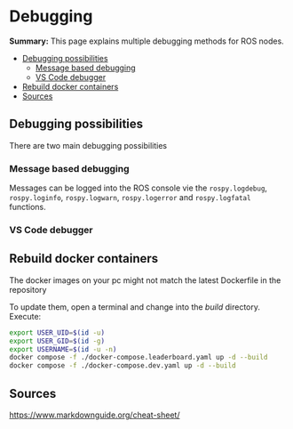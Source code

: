 # Debugging

**Summary:** This page explains multiple debugging methods for ROS nodes.

- [Debugging possibilities](#debugging-possibilities)
  - [Message based debugging](#message-based-debugging)
  - [VS Code debugger](#vs-code-debugger)
- [Rebuild docker containers](#rebuild-docker-containers)
- [Sources](#sources)

## Debugging possibilities

There are two main debugging possibilities

### Message based debugging

Messages can be logged into the ROS console vie the `rospy.logdebug`, `rospy.loginfo`, `rospy.logwarn`, `rospy.logerror` and `rospy.logfatal` functions.

### VS Code debugger



## Rebuild docker containers

The docker images on your pc might not match the latest Dockerfile in the repository

To update them, open a terminal and change into the *build* directory. Execute:

```bash
export USER_UID=$(id -u)
export USER_GID=$(id -g)
export USERNAME=$(id -u -n)
docker compose -f ./docker-compose.leaderboard.yaml up -d --build
docker compose -f ./docker-compose.dev.yaml up -d --build
```

## Sources

<https://www.markdownguide.org/cheat-sheet/>

